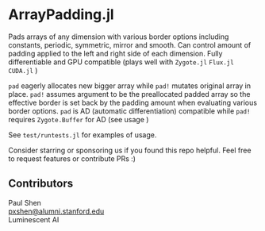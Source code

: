 # ArrayPadding.jl
 
Pads arrays of any dimension with various border options including constants, periodic, symmetric, mirror and smooth. Can control amount of padding applied to the left and right side of each dimension. Fully differentiable and GPU compatible (plays well with `Zygote.jl` `Flux.jl` `CUDA.jl` )

`pad` eagerly allocates new bigger array while `pad!` mutates original array in place.  `pad!` assumes argument to be the preallocated padded array so the effective border is set back by the padding amount when evaluating various border options. `pad` is AD (automatic differentiation) compatible while `pad!` requires `Zygote.Buffer` for AD (see usage )

See `test/runtests.jl` for examples of usage.

Consider starring or sponsoring us if you found this repo helpful. Feel free to request features or contribute PRs :)

## Contributors
Paul Shen  
<pxshen@alumni.stanford.edu>  
Luminescent AI
